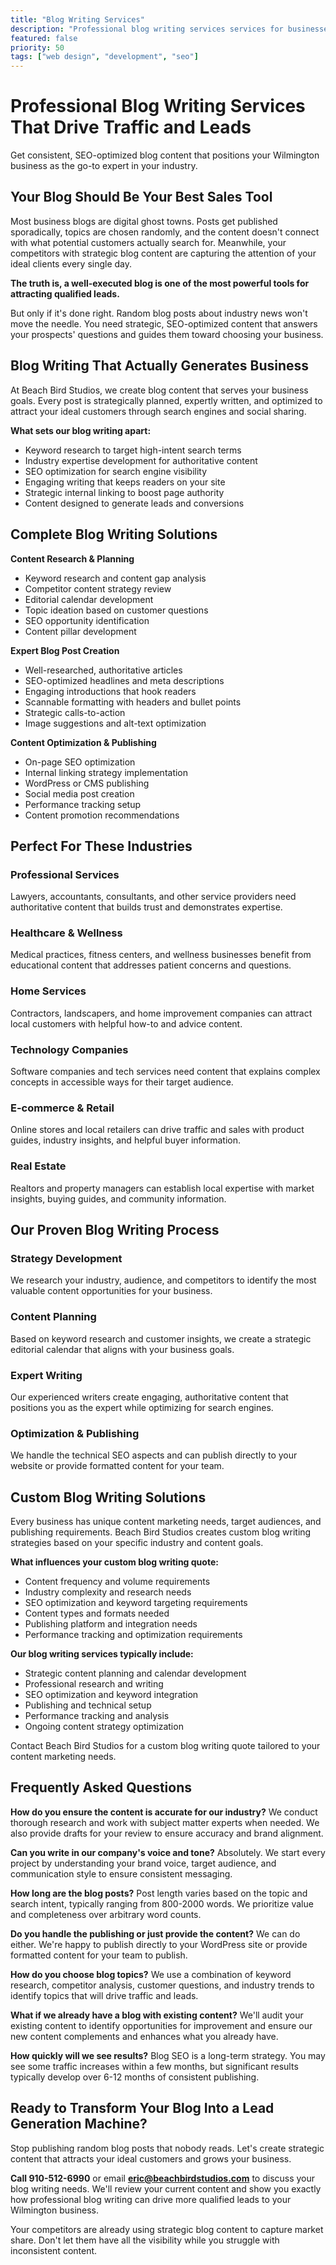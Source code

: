 ```yaml
---
title: "Blog Writing Services"
description: "Professional blog writing services services for businesses"
featured: false
priority: 50
tags: ["web design", "development", "seo"]
---
```


# Professional Blog Writing Services That Drive Traffic and Leads

Get consistent, SEO-optimized blog content that positions your Wilmington business as the go-to expert in your industry.

## Your Blog Should Be Your Best Sales Tool

Most business blogs are digital ghost towns. Posts get published sporadically, topics are chosen randomly, and the content doesn't connect with what potential customers actually search for. Meanwhile, your competitors with strategic blog content are capturing the attention of your ideal clients every single day.

**The truth is, a well-executed blog is one of the most powerful tools for attracting qualified leads.**

But only if it's done right. Random blog posts about industry news won't move the needle. You need strategic, SEO-optimized content that answers your prospects' questions and guides them toward choosing your business.

## Blog Writing That Actually Generates Business

At Beach Bird Studios, we create blog content that serves your business goals. Every post is strategically planned, expertly written, and optimized to attract your ideal customers through search engines and social sharing.

**What sets our blog writing apart:**
- Keyword research to target high-intent search terms
- Industry expertise development for authoritative content
- SEO optimization for search engine visibility
- Engaging writing that keeps readers on your site
- Strategic internal linking to boost page authority
- Content designed to generate leads and conversions

## Complete Blog Writing Solutions

**Content Research & Planning**
- Keyword research and content gap analysis
- Competitor content strategy review
- Editorial calendar development
- Topic ideation based on customer questions
- SEO opportunity identification
- Content pillar development

**Expert Blog Post Creation**
- Well-researched, authoritative articles
- SEO-optimized headlines and meta descriptions
- Engaging introductions that hook readers
- Scannable formatting with headers and bullet points
- Strategic calls-to-action
- Image suggestions and alt-text optimization

**Content Optimization & Publishing**
- On-page SEO optimization
- Internal linking strategy implementation
- WordPress or CMS publishing
- Social media post creation
- Performance tracking setup
- Content promotion recommendations

## Perfect For These Industries

### Professional Services
Lawyers, accountants, consultants, and other service providers need authoritative content that builds trust and demonstrates expertise.

### Healthcare & Wellness
Medical practices, fitness centers, and wellness businesses benefit from educational content that addresses patient concerns and questions.

### Home Services
Contractors, landscapers, and home improvement companies can attract local customers with helpful how-to and advice content.

### Technology Companies
Software companies and tech services need content that explains complex concepts in accessible ways for their target audience.

### E-commerce & Retail
Online stores and local retailers can drive traffic and sales with product guides, industry insights, and helpful buyer information.

### Real Estate
Realtors and property managers can establish local expertise with market insights, buying guides, and community information.

## Our Proven Blog Writing Process

### Strategy Development
We research your industry, audience, and competitors to identify the most valuable content opportunities for your business.

### Content Planning
Based on keyword research and customer insights, we create a strategic editorial calendar that aligns with your business goals.

### Expert Writing
Our experienced writers create engaging, authoritative content that positions you as the expert while optimizing for search engines.

### Optimization & Publishing
We handle the technical SEO aspects and can publish directly to your website or provide formatted content for your team.

## Custom Blog Writing Solutions

Every business has unique content marketing needs, target audiences, and publishing requirements. Beach Bird Studios creates custom blog writing strategies based on your specific industry and content goals.

**What influences your custom blog writing quote:**
- Content frequency and volume requirements
- Industry complexity and research needs
- SEO optimization and keyword targeting requirements
- Content types and formats needed
- Publishing platform and integration needs
- Performance tracking and optimization requirements

**Our blog writing services typically include:**
- Strategic content planning and calendar development
- Professional research and writing
- SEO optimization and keyword integration
- Publishing and technical setup
- Performance tracking and analysis
- Ongoing content strategy optimization

Contact Beach Bird Studios for a custom blog writing quote tailored to your content marketing needs.

## Frequently Asked Questions

**How do you ensure the content is accurate for our industry?**
We conduct thorough research and work with subject matter experts when needed. We also provide drafts for your review to ensure accuracy and brand alignment.

**Can you write in our company's voice and tone?**
Absolutely. We start every project by understanding your brand voice, target audience, and communication style to ensure consistent messaging.

**How long are the blog posts?**
Post length varies based on the topic and search intent, typically ranging from 800-2000 words. We prioritize value and completeness over arbitrary word counts.

**Do you handle the publishing or just provide the content?**
We can do either. We're happy to publish directly to your WordPress site or provide formatted content for your team to publish.

**How do you choose blog topics?**
We use a combination of keyword research, competitor analysis, customer questions, and industry trends to identify topics that will drive traffic and leads.

**What if we already have a blog with existing content?**
We'll audit your existing content to identify opportunities for improvement and ensure our new content complements and enhances what you already have.

**How quickly will we see results?**
Blog SEO is a long-term strategy. You may see some traffic increases within a few months, but significant results typically develop over 6-12 months of consistent publishing.

## Ready to Transform Your Blog Into a Lead Generation Machine?

Stop publishing random blog posts that nobody reads. Let's create strategic content that attracts your ideal customers and grows your business.

**Call 910-512-6990** or email **eric@beachbirdstudios.com** to discuss your blog writing needs. We'll review your current content and show you exactly how professional blog writing can drive more qualified leads to your Wilmington business.

Your competitors are already using strategic blog content to capture market share. Don't let them have all the visibility while you struggle with inconsistent content.